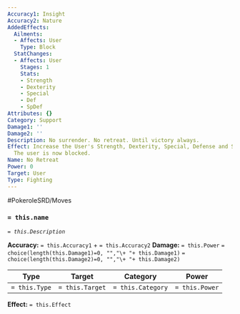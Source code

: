 ```yaml
---
Accuracy1: Insight
Accuracy2: Nature
AddedEffects:
  Ailments:
  - Affects: User
    Type: Block
  StatChanges:
  - Affects: User
    Stages: 1
    Stats:
    - Strength
    - Dexterity
    - Special
    - Def
    - SpDef
Attributes: {}
Category: Support
Damage1: ''
Damage2: ''
Description: No surrender. No retreat. Until victory always.
Effect: Increase the User's Strength, Dexterity, Special, Defense and Sp. Defense.
  The user is now blocked.
Name: No Retreat
Power: 0
Target: User
Type: Fighting
---
```


#PokeroleSRD/Moves

### `= this.name`
*`= this.Description`*

**Accuracy:** `= this.Accuracy1` + `= this.Accuracy2`
**Damage:** `= this.Power` `= choice(length(this.Damage1)=0, "","\+ "+ this.Damage1)` `= choice(length(this.Damage2)=0, "","\+ "+ this.Damage2)`

| Type          | Target          | Category          | Power          |
| ------------- | --------------- | ----------------  | -------------- |
| `= this.Type` | `= this.Target` | `= this.Category` | `= this.Power` | 

**Effect:** `= this.Effect`